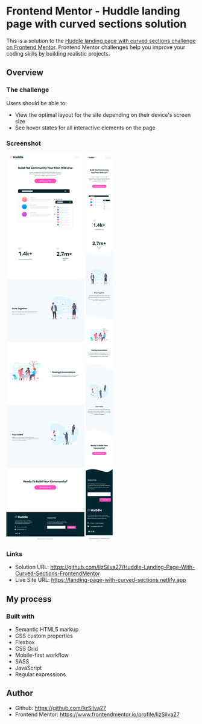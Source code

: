 # Frontend Mentor - Huddle landing page with curved sections solution

This is a solution to the [Huddle landing page with curved sections challenge on Frontend Mentor](https://www.frontendmentor.io/challenges/huddle-landing-page-with-curved-sections-5ca5ecd01e82137ec91a50f2). Frontend Mentor challenges help you improve your coding skills by building realistic projects. 

## Overview

### The challenge

Users should be able to:

- View the optimal layout for the site depending on their device's screen size
- See hover states for all interactive elements on the page

### Screenshot

![](./design/viewDesktop.png)
![](./design/viewMobile.png)

### Links

- Solution URL: https://github.com/lizSilva27/Huddle-Landing-Page-With-Curved-Sections-FrontendMentor
- Live Site URL: https://landing-page-with-curved-sections.netlify.app

## My process

### Built with

- Semantic HTML5 markup
- CSS custom properties
- Flexbox
- CSS Grid
- Mobile-first workflow
- SASS
- JavaScript
- Regular expressions

## Author

- Github: https://github.com/lizSilva27
- Frontend Mentor: https://www.frontendmentor.io/profile/lizSilva27
